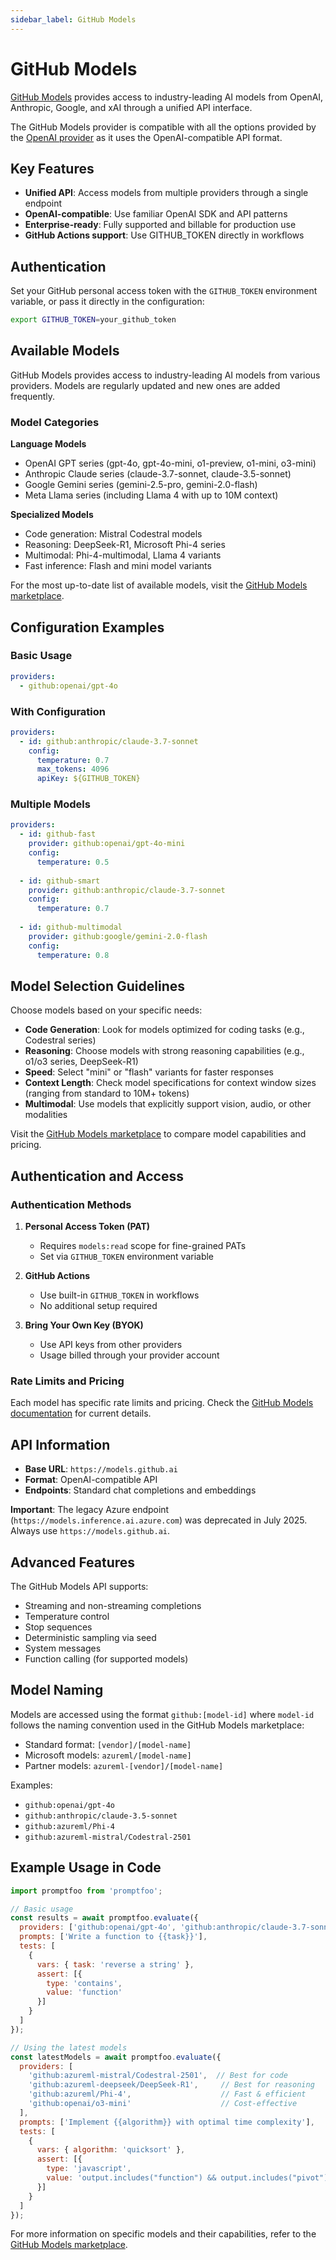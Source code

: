```yaml
---
sidebar_label: GitHub Models
---
```


# GitHub Models

[GitHub Models](https://github.com/marketplace/models/) provides access to industry-leading AI models from OpenAI, Anthropic, Google, and xAI through a unified API interface.

The GitHub Models provider is compatible with all the options provided by the [OpenAI provider](/docs/providers/openai/) as it uses the OpenAI-compatible API format.

## Key Features

- **Unified API**: Access models from multiple providers through a single endpoint
- **OpenAI-compatible**: Use familiar OpenAI SDK and API patterns
- **Enterprise-ready**: Fully supported and billable for production use
- **GitHub Actions support**: Use GITHUB_TOKEN directly in workflows

## Authentication

Set your GitHub personal access token with the `GITHUB_TOKEN` environment variable, or pass it directly in the configuration:

```bash
export GITHUB_TOKEN=your_github_token
```

## Available Models

GitHub Models provides access to industry-leading AI models from various providers. Models are regularly updated and new ones are added frequently.

### Model Categories

**Language Models**
- OpenAI GPT series (gpt-4o, gpt-4o-mini, o1-preview, o1-mini, o3-mini)
- Anthropic Claude series (claude-3.7-sonnet, claude-3.5-sonnet)
- Google Gemini series (gemini-2.5-pro, gemini-2.0-flash)
- Meta Llama series (including Llama 4 with up to 10M context)

**Specialized Models**
- Code generation: Mistral Codestral models
- Reasoning: DeepSeek-R1, Microsoft Phi-4 series
- Multimodal: Phi-4-multimodal, Llama 4 variants
- Fast inference: Flash and mini model variants

For the most up-to-date list of available models, visit the [GitHub Models marketplace](https://github.com/marketplace/models/).

## Configuration Examples

### Basic Usage

```yaml
providers:
  - github:openai/gpt-4o
```

### With Configuration

```yaml
providers:
  - id: github:anthropic/claude-3.7-sonnet
    config:
      temperature: 0.7
      max_tokens: 4096
      apiKey: ${GITHUB_TOKEN}
```

### Multiple Models

```yaml
providers:
  - id: github-fast
    provider: github:openai/gpt-4o-mini
    config:
      temperature: 0.5
  
  - id: github-smart
    provider: github:anthropic/claude-3.7-sonnet
    config:
      temperature: 0.7
  
  - id: github-multimodal
    provider: github:google/gemini-2.0-flash
    config:
      temperature: 0.8
```

## Model Selection Guidelines

Choose models based on your specific needs:

- **Code Generation**: Look for models optimized for coding tasks (e.g., Codestral series)
- **Reasoning**: Choose models with strong reasoning capabilities (e.g., o1/o3 series, DeepSeek-R1)
- **Speed**: Select "mini" or "flash" variants for faster responses
- **Context Length**: Check model specifications for context window sizes (ranging from standard to 10M+ tokens)
- **Multimodal**: Use models that explicitly support vision, audio, or other modalities

Visit the [GitHub Models marketplace](https://github.com/marketplace/models/) to compare model capabilities and pricing.

## Authentication and Access

### Authentication Methods

1. **Personal Access Token (PAT)**
   - Requires `models:read` scope for fine-grained PATs
   - Set via `GITHUB_TOKEN` environment variable

2. **GitHub Actions**
   - Use built-in `GITHUB_TOKEN` in workflows
   - No additional setup required

3. **Bring Your Own Key (BYOK)**
   - Use API keys from other providers
   - Usage billed through your provider account

### Rate Limits and Pricing

Each model has specific rate limits and pricing. Check the [GitHub Models documentation](https://docs.github.com/en/github-models) for current details.

## API Information

- **Base URL**: `https://models.github.ai`
- **Format**: OpenAI-compatible API
- **Endpoints**: Standard chat completions and embeddings

**Important**: The legacy Azure endpoint (`https://models.inference.ai.azure.com`) was deprecated in July 2025. Always use `https://models.github.ai`.

## Advanced Features

The GitHub Models API supports:
- Streaming and non-streaming completions
- Temperature control
- Stop sequences
- Deterministic sampling via seed
- System messages
- Function calling (for supported models)

## Model Naming

Models are accessed using the format `github:[model-id]` where `model-id` follows the naming convention used in the GitHub Models marketplace:

- Standard format: `[vendor]/[model-name]`
- Microsoft models: `azureml/[model-name]`
- Partner models: `azureml-[vendor]/[model-name]`

Examples:
- `github:openai/gpt-4o`
- `github:anthropic/claude-3.5-sonnet`
- `github:azureml/Phi-4`
- `github:azureml-mistral/Codestral-2501`

## Example Usage in Code

```javascript
import promptfoo from 'promptfoo';

// Basic usage
const results = await promptfoo.evaluate({
  providers: ['github:openai/gpt-4o', 'github:anthropic/claude-3.7-sonnet'],
  prompts: ['Write a function to {{task}}'],
  tests: [
    {
      vars: { task: 'reverse a string' },
      assert: [{
        type: 'contains',
        value: 'function'
      }]
    }
  ]
});

// Using the latest models
const latestModels = await promptfoo.evaluate({
  providers: [
    'github:azureml-mistral/Codestral-2501',  // Best for code
    'github:azureml-deepseek/DeepSeek-R1',     // Best for reasoning
    'github:azureml/Phi-4',                    // Fast & efficient
    'github:openai/o3-mini'                    // Cost-effective
  ],
  prompts: ['Implement {{algorithm}} with optimal time complexity'],
  tests: [
    {
      vars: { algorithm: 'quicksort' },
      assert: [{
        type: 'javascript',
        value: 'output.includes("function") && output.includes("pivot")',
      }]
    }
  ]
});
```

For more information on specific models and their capabilities, refer to the [GitHub Models marketplace](https://github.com/marketplace/models/).
